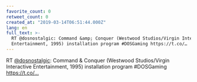```yaml
---
favorite_count: 0
retweet_count: 0
created_at: "2019-03-14T06:51:44.000Z"
lang: en
full_text: >-
  RT @dosnostalgic: Command &amp; Conquer (Westwood Studios/Virgin Interactive
  Entertainment, 1995) installation program #DOSGaming https://t.co/…
---
```


RT [@dosnostalgic](https://twitter.com/dosnostalgic): Command &amp; Conquer
(Westwood Studios/Virgin Interactive Entertainment, 1995) installation program
#DOSGaming https://t.co/…

